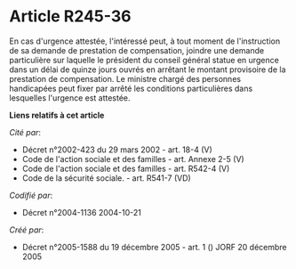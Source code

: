 # Article R245-36

En cas d'urgence attestée, l'intéressé peut, à tout moment de l'instruction de sa demande de prestation de compensation,
joindre une demande particulière sur laquelle le président du conseil général statue en urgence dans un délai de quinze jours
ouvrés en arrêtant le montant provisoire de la prestation de compensation. Le ministre chargé des personnes handicapées peut
fixer par arrêté les conditions particulières dans lesquelles l'urgence est attestée.

**Liens relatifs à cet article**

_Cité par_:

  - Décret n°2002-423 du 29 mars 2002 - art. 18-4 (V)
  - Code de l'action sociale et des familles - art. Annexe 2-5 (V)
  - Code de l'action sociale et des familles - art. R542-4 (V)
  - Code de la sécurité sociale. - art. R541-7 (VD)

_Codifié par_:

  - Décret n°2004-1136 2004-10-21

_Créé par_:

  - Décret n°2005-1588 du 19 décembre 2005 - art. 1 () JORF 20 décembre 2005
